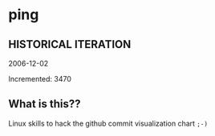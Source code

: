 # ping

## HISTORICAL ITERATION
2006-12-02

Incremented: 3470

## What is this?? 
Linux skills to hack the github commit visualization chart `;-)`
